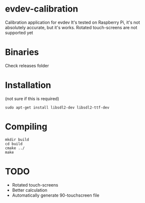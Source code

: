 # evdev-calibration
Calibration application for evdev
It's tested on Raspberry Pi, it's not absolutely accurate, but it's works.
Rotated touch-screens are not supported yet

# Binaries

Check releases folder

# Installation

(not sure if this is required)
```
sudo apt-get install libsdl2-dev libsdl2-ttf-dev
```

# Compiling

```
mkdir build
cd build
cmake ../
make
```

# TODO
- Rotated touch-screens
- Better calculation
- Automatically generate 90-touchscreen file
